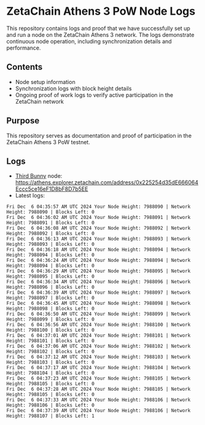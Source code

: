 # ZetaChain Athens 3 PoW Node Logs
This repository contains logs and proof that we have successfully set up and run a node on the ZetaChain Athens 3 network. The logs demonstrate continuous node operation, including synchronization details and performance.

## Contents
- Node setup information
- Synchronization logs with block height details
- Ongoing proof of work logs to verify active participation in the ZetaChain network

## Purpose
This repository serves as documentation and proof of participation in the ZetaChain Athens 3 PoW testnet.

## Logs

- [Third Bunny](https://thirdbunny.xyz/) node: https://athens.explorer.zetachain.com/address/0x225254d35dE666064Eccc5ce16eF1D8bF8D7b5EE
- Latest logs:
```
Fri Dec  6 04:35:57 AM UTC 2024 Your Node Height: 7988090 | Network Height: 7988090 | Blocks Left: 0
Fri Dec  6 04:36:02 AM UTC 2024 Your Node Height: 7988091 | Network Height: 7988091 | Blocks Left: 0
Fri Dec  6 04:36:08 AM UTC 2024 Your Node Height: 7988092 | Network Height: 7988092 | Blocks Left: 0
Fri Dec  6 04:36:13 AM UTC 2024 Your Node Height: 7988093 | Network Height: 7988093 | Blocks Left: 0
Fri Dec  6 04:36:18 AM UTC 2024 Your Node Height: 7988094 | Network Height: 7988094 | Blocks Left: 0
Fri Dec  6 04:36:24 AM UTC 2024 Your Node Height: 7988094 | Network Height: 7988094 | Blocks Left: 0
Fri Dec  6 04:36:29 AM UTC 2024 Your Node Height: 7988095 | Network Height: 7988095 | Blocks Left: 0
Fri Dec  6 04:36:34 AM UTC 2024 Your Node Height: 7988096 | Network Height: 7988096 | Blocks Left: 0
Fri Dec  6 04:36:39 AM UTC 2024 Your Node Height: 7988097 | Network Height: 7988097 | Blocks Left: 0
Fri Dec  6 04:36:45 AM UTC 2024 Your Node Height: 7988098 | Network Height: 7988098 | Blocks Left: 0
Fri Dec  6 04:36:50 AM UTC 2024 Your Node Height: 7988099 | Network Height: 7988099 | Blocks Left: 0
Fri Dec  6 04:36:56 AM UTC 2024 Your Node Height: 7988100 | Network Height: 7988100 | Blocks Left: 0
Fri Dec  6 04:37:01 AM UTC 2024 Your Node Height: 7988101 | Network Height: 7988101 | Blocks Left: 0
Fri Dec  6 04:37:06 AM UTC 2024 Your Node Height: 7988102 | Network Height: 7988102 | Blocks Left: 0
Fri Dec  6 04:37:12 AM UTC 2024 Your Node Height: 7988103 | Network Height: 7988103 | Blocks Left: 0
Fri Dec  6 04:37:17 AM UTC 2024 Your Node Height: 7988104 | Network Height: 7988104 | Blocks Left: 0
Fri Dec  6 04:37:23 AM UTC 2024 Your Node Height: 7988105 | Network Height: 7988105 | Blocks Left: 0
Fri Dec  6 04:37:28 AM UTC 2024 Your Node Height: 7988105 | Network Height: 7988105 | Blocks Left: 0
Fri Dec  6 04:37:33 AM UTC 2024 Your Node Height: 7988106 | Network Height: 7988106 | Blocks Left: 0
Fri Dec  6 04:37:39 AM UTC 2024 Your Node Height: 7988106 | Network Height: 7988107 | Blocks Left: 1
```
